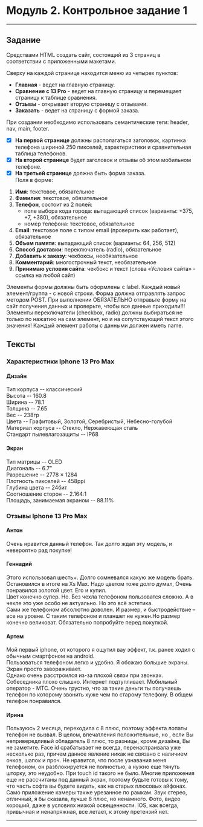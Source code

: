 # Модуль 2. Контрольное задание 1

___

## Задание

Средствами HTML создать сайт, состоящий из 3 страниц в соответствии с приложенными макетами.

Сверху на каждой странице находится меню из четырех пунктов:

- **Главная** - ведет на главную страницу.
- **Сравнение с 13 Pro** - ведет на главную страницу и перемещает страницу к таблице сравнения.
- **Отзывы** - открывает вторую страницу с отзывами.
- **Заказать** - ведет на страницу с формой заказа.

При создании необходимо использовать семантические теги: header, nav, main, footer.

- [x] **На первой странице** должны располагаться заголовок, картинка телефона шириной 250 пикселей, характеристики и
  сравнительная таблица телефонов.
- [x] **На второй странице** будет заголовок и отзывы об этом мобильном телефоне.
- [x] **На третьей странице** должна быть форма заказа.\
  Поля в форме:

1. **Имя**: текстовое, обязательное
2. **Фамилия**: текстовое, обязательное
3. **Телефон**, состоит из 2 полей:
    - поле выбора кода города: выпадающий список (варианты: +375, +7, +380), обязательное
    - номер телефона: текстовое, обязательное
4. **Email**: текстовое поле с типом email (проверить как работает), обязательное
5. **Объем памяти**: выпадающий список (варианты: 64, 256, 512)
6. **Способ доставки**: переключатель (radio), обязательное
7. **Добавить к заказу**: чекбоксы, необязательное
8. **Комментарий**: многострочный текст, необязательное
9. **Принимаю условия сайта**: чекбокс и текст (слова «Условия сайта» - ссылка на любой сайт)

Элементы формы должны быть оформлены с label. Каждый новый элемент/группа - с новой строки. Форма должна отправлять
запрос методом POST. При выполнении ОБЯЗАТЕЛЬНО отправьте форму на сайт получения данных и проверьте, чтобы все данные
приходили!!! Элементы переключатели (checkbox, radio) должны выбираться не только по нажатию на сам элемент, но и на
сопутствующий текст этого значения! Каждый элемент работы с данными должен иметь name.

## Тексты

### Характеристики Iphone 13 Pro Max

#### Дизайн

Тип корпуса -- классический\
Высота -- 160.8\
Ширина -- 78.1\
Толщина -- 7.65\
Вес -- 238гр\
Цвета -- Графитовый, Золотой, Серебристый, Небесно-голубой\
Материал корпуса -- Стекло, Нержавеющая сталь\
Стандарт пылевлагозащиты -- IP68

#### Экран

Тип матрицы -- OLED\
Диагональ -- 6.7”\
Разрешение -- 2778 × 1284\
Плотность пикселей -- 458ppi\
Глубина цвета -- 24бит\
Соотношение сторон -- 2.164:1\
Площадь, занимаемая экраном -- 88.11%

### Отзывы Iphone 13 Pro Max

#### Антон

Очень нравится данный телефон. Так долго ждал эту модель, и невероятно рад покупке!

#### Геннадий

Этого использовал шесть+. Долго сомневался какую же модель брать. Остановился в итоге на Xs Max. Надо цветом тоже долго
думал, Очень понравился золотой цвет. Его и купил.\
Цвет конечно супер. Но. Без чехла телефоном пользоватся сложно. А в чехле это уже особо не актуально. Но это всё
эстетика.\
Сами же телефоном абсолютно доволен. И размер, и быстродействие – все на уровне. С таким телефоном и планшет не нужен.Но
размер конечно великоват. Обязательно попробуйте перед покупкой.

#### Артем

Мой первый iphone, от которого я ощутил вау эффект, т.к. ранее ходил с обычным смартфоном на android.\
Пользоваться телефоном легко и удобно. Я обожаю большие экраны. Экран просто завораживает.\
Однако очень расстроился из-за плохой связи при звонках. Собеседника плохо слышно. Интернет подтупливает. Мобильный
оператор - МТС. Очень грустно, что за такие деньги ты получаешь телефон по которому звонить хуже чем по старому
телефону. В общем телефон понравился.

#### Ирина

Пользуюсь 2 месяца, переходила с 8 плюс, поэтому эффекта лопаты телефон не вызвал. В целом, впечатления положительные,
но , если Вы непривередливый обладатель 8 плюс, то разницы, кроме дизайна, Вы не заметите. Face id срабатывает не
всегда, перенастраивала уже несколько раз, причем данное явление никак не связано с наличием очков, шапок и проч. Не
нравится, что после узнавания меня телефоном, он разблокируется не полностью, а нужно еще тянуть шторку, это неудобно.
При touch id такого не было. Многие приложения еще не рассчитаны под данный экран, поэтому будьте готовы к тому, что
часть софта вы будете видеть, как на старых плюсовых айфонах. Само приложение камеры также урезанное по рамкам. Звук
стерео, отличный, я бы сказала, лучше 8 плюс, но ненамного. Фото, видео хороший, даже в условиях низкой освещенности.
IOS, как всегда, привычная и ненапряжная, все летает, к этому претензий нет.
___
